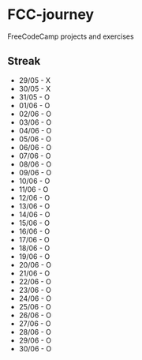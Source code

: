 # FCC-journey
FreeCodeCamp projects and exercises

## Streak

- 29/05 - X
- 30/05 - X
- 31/05 - O
- 01/06 - O
- 02/06 - O
- 03/06 - O
- 04/06 - O
- 05/06 - O
- 06/06 - O
- 07/06 - O
- 08/06 - O
- 09/06 - O
- 10/06 - O
- 11/06 - O
- 12/06 - O
- 13/06 - O
- 14/06 - O
- 15/06 - O
- 16/06 - O
- 17/06 - O
- 18/06 - O
- 19/06 - O
- 20/06 - O
- 21/06 - O
- 22/06 - O
- 23/06 - O
- 24/06 - O
- 25/06 - O
- 26/06 - O
- 27/06 - O
- 28/06 - O
- 29/06 - O
- 30/06 - O
